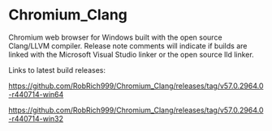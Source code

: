 # Chromium_Clang

Chromium web browser for Windows built with the open source Clang/LLVM compiler. Release note comments will indicate if builds are linked with the Microsoft Visual Studio linker or the open source lld linker.

Links to latest build releases:

https://github.com/RobRich999/Chromium_Clang/releases/tag/v57.0.2964.0-r440714-win64

https://github.com/RobRich999/Chromium_Clang/releases/tag/v57.0.2964.0-r440714-win32
